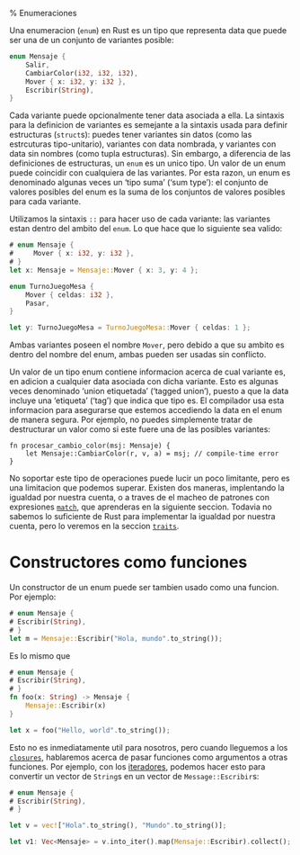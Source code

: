 % Enumeraciones

Una enumeracion (`enum`) en Rust es un tipo que representa data que puede ser una de un conjunto de variantes posible:

```rust
enum Mensaje {
    Salir,
    CambiarColor(i32, i32, i32),
    Mover { x: i32, y: i32 },
    Escribir(String),
}
```

Cada variante puede opcionalmente tener data asociada a ella. La sintaxis para la definicion de variantes es semejante a la sintaxis usada para definir estructuras (`struct`s): puedes tener variantes sin datos (como las estrcuturas tipo-unitario), variantes con data nombrada, y variantes con data sin nombres (como tupla estructuras). Sin embargo, a diferencia de las definiciones de estructuras, un `enum` es un unico tipo. Un valor de un enum puede coincidir con cualquiera de las variantes. Por esta razon, un enum es denominado algunas veces un ‘tipo suma’ (‘sum type’): el conjunto de valores posibles del enum es la suma de los conjuntos de valores posibles para cada variante.

Utilizamos la sintaxis `::` para hacer uso de cada variante: las variantes estan dentro del ambito del `enum`. Lo que hace que lo siguiente sea valido:

```rust
# enum Mensaje {
#     Mover { x: i32, y: i32 },
# }
let x: Mensaje = Mensaje::Mover { x: 3, y: 4 };

enum TurnoJuegoMesa {
    Mover { celdas: i32 },
    Pasar,
}

let y: TurnoJuegoMesa = TurnoJuegoMesa::Mover { celdas: 1 };
```

Ambas variantes poseen el nombre `Mover`, pero debido a que su ambito es dentro del nombre del enum, ambas pueden ser usadas sin conflicto.

Un valor de un tipo enum contiene informacion acerca de cual variante es, en adicion a cualquier data asociada con dicha variante. Esto es algunas veces denominado ‘union etiquetada’ (‘tagged union’), puesto a que la data incluye una ‘etiqueta’ (‘tag’) que indica que tipo es. El compilador usa esta informacion para asegurarse que estemos accediendo la data en el enum de manera segura. Por ejemplo, no puedes simplemente tratar de destructurar un valor como si este fuere una de las posibles variantes:

```rust,ignore
fn procesar_cambio_color(msj: Mensaje) {
    let Mensaje::CambiarColor(r, v, a) = msj; // compile-time error
}
```

No soportar este tipo de operaciones puede lucir un poco limitante, pero es una limitacion que podemos superar. Existen dos maneras, implentando la igualdad por nuestra cuenta, o a traves de el macheo de patrones con expresiones [`match`][match], que aprenderas en la siguiente seccion. Todavia no sabemos lo suficiente de Rust para implementar la igualdad por nuestra cuenta, pero lo veremos en la seccion [`traits`][traits].

[match]: match.html
[if-let]: if-let.html
[traits]: traits.html

# Constructores como funciones

Un constructor de un enum puede ser tambien usado como una funcion. Por ejemplo:

```rust
# enum Mensaje {
# Escribir(String),
# }
let m = Mensaje::Escribir("Hola, mundo".to_string());
```

Es lo mismo que

```rust
# enum Mensaje {
# Escribir(String),
# }
fn foo(x: String) -> Mensaje {
    Mensaje::Escribir(x)
}

let x = foo("Hello, world".to_string());
```

Esto no es inmediatamente util para nosotros, pero cuando lleguemos a los [`closures`][closures], hablaremos acerca de pasar funciones como argumentos a otras funciones. Por ejemplo, con los [iteradores][iterators], podemos hacer esto para convertir un vector de `String`s en un vector de `Message::Escribir`s:

```rust
# enum Mensaje {
# Escribir(String),
# }

let v = vec!["Hola".to_string(), "Mundo".to_string()];

let v1: Vec<Mensaje> = v.into_iter().map(Mensaje::Escribir).collect();
```

[closures]: closures.html
[iterators]: iterators.html
